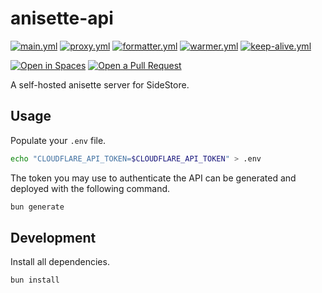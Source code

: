 # anisette-api

[![main.yml](https://github.com/winstxnhdw/anisette-api/actions/workflows/main.yml/badge.svg)](https://github.com/winstxnhdw/anisette-api/actions/workflows/main.yml)
[![proxy.yml](https://github.com/winstxnhdw/anisette-api/actions/workflows/proxy.yml/badge.svg)](https://github.com/winstxnhdw/anisette-api/actions/workflows/proxy.yml)
[![formatter.yml](https://github.com/winstxnhdw/anisette-api/actions/workflows/formatter.yml/badge.svg)](https://github.com/winstxnhdw/anisette-api/actions/workflows/formatter.yml)
[![warmer.yml](https://github.com/winstxnhdw/anisette-api/actions/workflows/warmer.yml/badge.svg)](https://github.com/winstxnhdw/anisette-api/actions/workflows/warmer.yml)
[![keep-alive.yml](https://github.com/winstxnhdw/anisette-api/actions/workflows/keep-alive.yml/badge.svg)](https://github.com/winstxnhdw/anisette-api/actions/workflows/keep-alive.yml)

[![Open in Spaces](https://huggingface.co/datasets/huggingface/badges/raw/main/open-in-hf-spaces-md-dark.svg)](https://huggingface.co/spaces/winstxnhdw/anisette-api)
[![Open a Pull Request](https://huggingface.co/datasets/huggingface/badges/raw/main/open-a-pr-md-dark.svg)](https://github.com/winstxnhdw/anisette-api/compare)

A self-hosted anisette server for SideStore.

## Usage

Populate your `.env` file.

```bash
echo "CLOUDFLARE_API_TOKEN=$CLOUDFLARE_API_TOKEN" > .env
```

The token you may use to authenticate the API can be generated and deployed with the following command.

```bash
bun generate
```

## Development

Install all dependencies.

```bash
bun install
```
